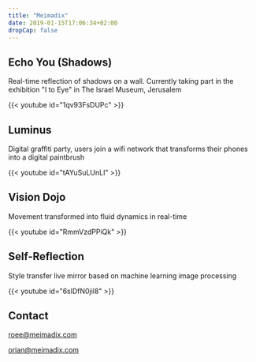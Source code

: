 ```yaml
---
title: "Meimadix"
date: 2019-01-15T17:06:34+02:00
dropCap: false
---
```


## Echo You (Shadows)

Real-time reflection of shadows on a wall. Currently taking part in the exhibition "I to Eye" in The Israel Museum, Jerusalem

{{< youtube id="1qv93FsDUPc" >}}

## Luminus

Digital graffiti party, users join a wifi network that transforms their phones into a digital paintbrush

{{< youtube id="tAYuSuLUnLI" >}}

## Vision Dojo

Movement transformed into fluid dynamics in real-time

{{< youtube id="RmmVzdPPiQk" >}}

## Self-Reflection

Style transfer live mirror based on machine learning image processing

{{< youtube id="6slDfN0jil8" >}}


## Contact

[roee@meimadix.com](mailto:roee@meimadix.com)

[orian@meimadix.com](mailto:orian@meimadix.com)